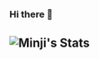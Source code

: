 ### Hi there 👋

<!--
**minji-o-j/minji-o-j** is a ✨ _special_ ✨ repository because its `README.md` (this file) appears on your GitHub profile.

Here are some ideas to get you started:

- 🔭 I’m currently working on ...
- 🌱 I’m currently learning ...
- 👯 I’m looking to collaborate on ...
- 🤔 I’m looking for help with ...
- 💬 Ask me about ...
- 📫 How to reach me: ...
- 😄 Pronouns: ...
- ⚡ Fun fact: ...
-->
![Minji's Stats](https://github-readme-stats.vercel.app/api?username=minji-o-j&hide=["stars"]&hide_title=true&show_icons=true&title_color=333&text_color=777&icon_color=79ff97")
---

